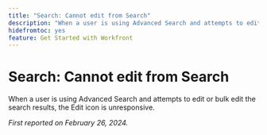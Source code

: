 ```yaml
---
title: "Search: Cannot edit from Search"
description: "When a user is using Advanced Search and attempts to edit or bulk edit the search results, the Edit icon is unresponsive."
hidefromtoc: yes
feature: Get Started with Workfront
---
```


# Search: Cannot edit from Search

When a user is using Advanced Search and attempts to edit or bulk edit the search results, the Edit icon is unresponsive.

_First reported on February 26, 2024._
